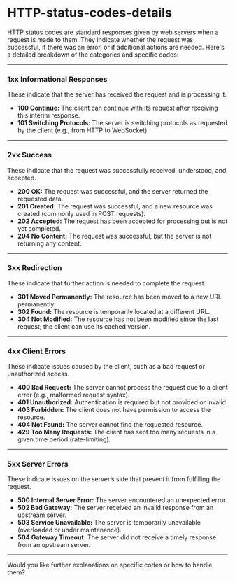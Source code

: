 # HTTP-status-codes-details
HTTP status codes are standard responses given by web servers when a request is made to them. They indicate whether the request was successful, if there was an error, or if additional actions are needed. Here's a detailed breakdown of the categories and specific codes:

---

### **1xx Informational Responses**
These indicate that the server has received the request and is processing it.

- **100 Continue:** The client can continue with its request after receiving this interim response.
- **101 Switching Protocols:** The server is switching protocols as requested by the client (e.g., from HTTP to WebSocket).

---

### **2xx Success**
These indicate that the request was successfully received, understood, and accepted.

- **200 OK:** The request was successful, and the server returned the requested data.
- **201 Created:** The request was successful, and a new resource was created (commonly used in POST requests).
- **202 Accepted:** The request has been accepted for processing but is not yet completed.
- **204 No Content:** The request was successful, but the server is not returning any content.

---

### **3xx Redirection**
These indicate that further action is needed to complete the request.

- **301 Moved Permanently:** The resource has been moved to a new URL permanently.
- **302 Found:** The resource is temporarily located at a different URL.
- **304 Not Modified:** The resource has not been modified since the last request; the client can use its cached version.

---

### **4xx Client Errors**
These indicate issues caused by the client, such as a bad request or unauthorized access.

- **400 Bad Request:** The server cannot process the request due to a client error (e.g., malformed request syntax).
- **401 Unauthorized:** Authentication is required but not provided or invalid.
- **403 Forbidden:** The client does not have permission to access the resource.
- **404 Not Found:** The server cannot find the requested resource.
- **429 Too Many Requests:** The client has sent too many requests in a given time period (rate-limiting).

---

### **5xx Server Errors**
These indicate issues on the server’s side that prevent it from fulfilling the request.

- **500 Internal Server Error:** The server encountered an unexpected error.
- **502 Bad Gateway:** The server received an invalid response from an upstream server.
- **503 Service Unavailable:** The server is temporarily unavailable (overloaded or under maintenance).
- **504 Gateway Timeout:** The server did not receive a timely response from an upstream server.

---

Would you like further explanations on specific codes or how to handle them?
